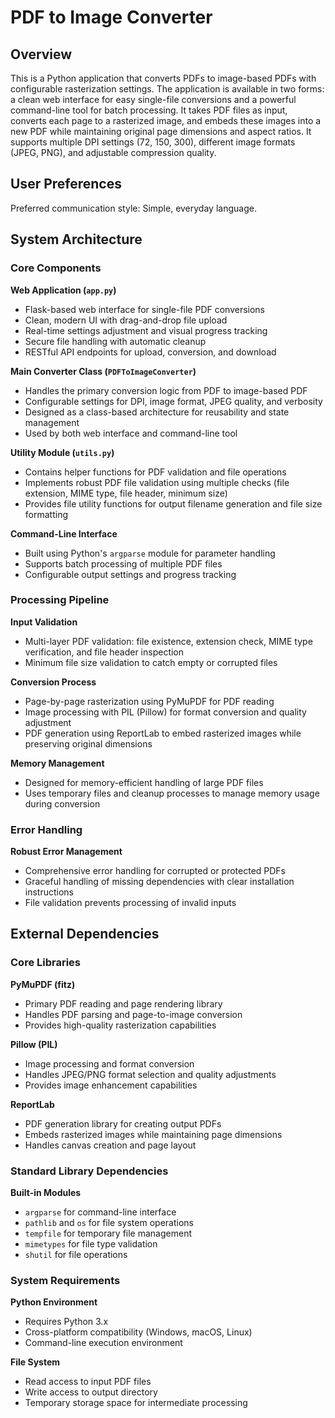 # PDF to Image Converter

## Overview

This is a Python application that converts PDFs to image-based PDFs with configurable rasterization settings. The application is available in two forms: a clean web interface for easy single-file conversions and a powerful command-line tool for batch processing. It takes PDF files as input, converts each page to a rasterized image, and embeds these images into a new PDF while maintaining original page dimensions and aspect ratios. It supports multiple DPI settings (72, 150, 300), different image formats (JPEG, PNG), and adjustable compression quality.

## User Preferences

Preferred communication style: Simple, everyday language.

## System Architecture

### Core Components

**Web Application (`app.py`)**
- Flask-based web interface for single-file PDF conversions
- Clean, modern UI with drag-and-drop file upload
- Real-time settings adjustment and visual progress tracking
- Secure file handling with automatic cleanup
- RESTful API endpoints for upload, conversion, and download

**Main Converter Class (`PDFToImageConverter`)**
- Handles the primary conversion logic from PDF to image-based PDF
- Configurable settings for DPI, image format, JPEG quality, and verbosity
- Designed as a class-based architecture for reusability and state management
- Used by both web interface and command-line tool

**Utility Module (`utils.py`)**
- Contains helper functions for PDF validation and file operations
- Implements robust PDF file validation using multiple checks (file extension, MIME type, file header, minimum size)
- Provides file utility functions for output filename generation and file size formatting

**Command-Line Interface**
- Built using Python's `argparse` module for parameter handling
- Supports batch processing of multiple PDF files
- Configurable output settings and progress tracking

### Processing Pipeline

**Input Validation**
- Multi-layer PDF validation: file existence, extension check, MIME type verification, and file header inspection
- Minimum file size validation to catch empty or corrupted files

**Conversion Process**
- Page-by-page rasterization using PyMuPDF for PDF reading
- Image processing with PIL (Pillow) for format conversion and quality adjustment
- PDF generation using ReportLab to embed rasterized images while preserving original dimensions

**Memory Management**
- Designed for memory-efficient handling of large PDF files
- Uses temporary files and cleanup processes to manage memory usage during conversion

### Error Handling

**Robust Error Management**
- Comprehensive error handling for corrupted or protected PDFs
- Graceful handling of missing dependencies with clear installation instructions
- File validation prevents processing of invalid inputs

## External Dependencies

### Core Libraries

**PyMuPDF (fitz)**
- Primary PDF reading and page rendering library
- Handles PDF parsing and page-to-image conversion
- Provides high-quality rasterization capabilities

**Pillow (PIL)**
- Image processing and format conversion
- Handles JPEG/PNG format selection and quality adjustments
- Provides image enhancement capabilities

**ReportLab**
- PDF generation library for creating output PDFs
- Embeds rasterized images while maintaining page dimensions
- Handles canvas creation and page layout

### Standard Library Dependencies

**Built-in Modules**
- `argparse` for command-line interface
- `pathlib` and `os` for file system operations
- `tempfile` for temporary file management
- `mimetypes` for file type validation
- `shutil` for file operations

### System Requirements

**Python Environment**
- Requires Python 3.x
- Cross-platform compatibility (Windows, macOS, Linux)
- Command-line execution environment

**File System**
- Read access to input PDF files
- Write access to output directory
- Temporary storage space for intermediate processing